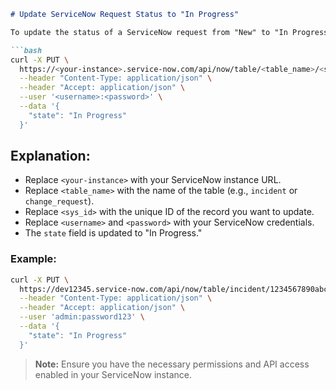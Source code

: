```markdown
# Update ServiceNow Request Status to "In Progress"

To update the status of a ServiceNow request from "New" to "In Progress," you can use the following `curl` command:

```bash
curl -X PUT \
  https://<your-instance>.service-now.com/api/now/table/<table_name>/<sys_id> \
  --header "Content-Type: application/json" \
  --header "Accept: application/json" \
  --user '<username>:<password>' \
  --data '{
    "state": "In Progress"
  }'
```

## Explanation:
- Replace `<your-instance>` with your ServiceNow instance URL.
- Replace `<table_name>` with the name of the table (e.g., `incident` or `change_request`).
- Replace `<sys_id>` with the unique ID of the record you want to update.
- Replace `<username>` and `<password>` with your ServiceNow credentials.
- The `state` field is updated to "In Progress."

### Example:
```bash
curl -X PUT \
  https://dev12345.service-now.com/api/now/table/incident/1234567890abcdef \
  --header "Content-Type: application/json" \
  --header "Accept: application/json" \
  --user 'admin:password123' \
  --data '{
    "state": "In Progress"
  }'
```

> **Note:** Ensure you have the necessary permissions and API access enabled in your ServiceNow instance.
```